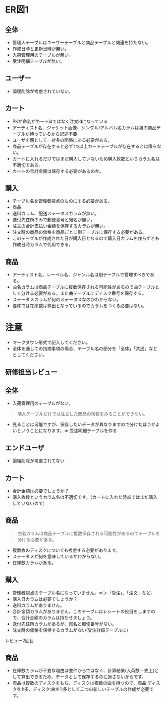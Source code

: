 # ER図1
## 全体
- 管理人テーブルはユーザーテーブルと商品テーブルと関連を持たない。
- 作成日時と更新日時が無い。
- 入荷管理用のテーブルが無い。
- 受注明細テーブルが無い。

## ユーザー
- 論理削除が考慮されていない。

## カート
- PKが命名がカートidではなく注文idになっている
- アーティスト名、ジャケット画像、シングル/アルバム名カラムは親の商品テーブルが持っているから記述不要
- ユーザを親として一対多の関係にある必要がある。
- 商品テーブルが存在すると必ず1つ以上カートテーブルが存在するとは限らない。
- カートに入れるだけではまだ購入していないため購入枚数というカラム名は不適切である。
- カートの合計金額は保存する必要があるのか。

## 購入
- テーブル名を管理者視点のものにする必要がある。
- 商品
- 送料カラム、配送ステータスカラムが無い。
- 送付先住所のみで郵便番号と宛名が無い。
- 注文の合計支払い金額を保存するカラムが無い。
- 注文時の商品の価格を商品ごとに別テーブルに保存する必要がある。
- このテーブルが作成された日が購入日となるので購入日カラムを作らずとも作成日時カラムで代用できる。


## 商品
- アーティスト名、レーベル名、ジャンル名は別テーブルで管理すべきである。
- 曲名カラムは商品テーブルに複数保存される可能性があるので曲テーブルとして分ける必要がある。また曲テーブルにディスク番号を保存する。
- ステータスカラムが何のステータスなのかわからない。
- 要件では在庫数は算出となっているのでカラムをつくる必要はない。

# 注意
* マークダウン形式で記入してください。
* 全体を通しての指摘事項の場合、テーブル名の部分を「全体」「共通」などとしてください。

## 研修担当レビュー
## 全体
- 入荷管理用のテーブルがない。
> 購入テーブルだけでは注文した商品の情報をみることができない。
   - 見ることは可能ですが、保存したいデータが異なりますので分けたほうがよいということになります。=> 受注明細テーブルを作る
   
## エンドユーザ
- 論理削除が考慮されてない

## カート
- 合計金額は必要でしょうか？
- 購入枚数というカラム名は不適切です。（カートに入れた時点ではまだ購入していないので）

## 商品
> 曲名カラムは商品テーブルに複数保存される可能性があるのでテーブルを分ける必要がある。
  - 複数枚のディスクについても考慮する必要があります。
- ステータスが何を意味しているかわからない。
- 在庫数カラムがある。

## 購入
- 管理者視点のテーブル名になっていません。＝＞「受注」、「注文」など。
- 購入日カラムは必要でしょうか？
- 送料カラムがありません。
- 合計金額カラムがありません。このテーブルはレシートの役目をしますので、合計金額のカラムは持たせましょう。
- 送付先住所カラムがあるが、宛名と郵便番号がない。
- 注文時の価格を保持するカラムがない(受注詳細テーブルに)


レビュー2回目
## 商品
- 在庫数カラムが不要な理由は要件からではなく、計算結果(入荷数 - 売上)として算出できるため、データとして保存するのに適さないからです。
- 商品は複数のディスクをもち、ディスクは複数の曲を持つので、商品:ディスクを1:多、ディスク:曲を1:多として二つの新しいテーブルの作成が必要です。
